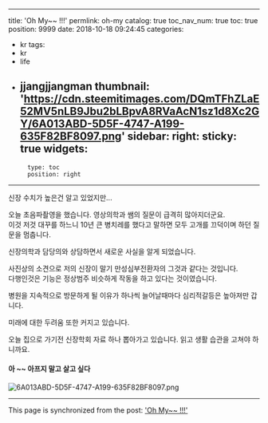 
---
title: 'Oh My~~ !!!'
permlink: oh-my
catalog: true
toc_nav_num: true
toc: true
position: 9999
date: 2018-10-18 09:24:45
categories:
- kr
tags:
- kr
- life
- jjangjjangman
thumbnail: 'https://cdn.steemitimages.com/DQmTFhZLaE52MV5nLB9Jbu2bLBpvA8RVaAcN1sz1d8Xc2GY/6A013ABD-5D5F-4747-A199-635F82BF8097.png'
sidebar:
    right:
        sticky: true
widgets:
    -
        type: toc
        position: right
---


신장 수치가 높은건 알고 있었지만...

오늘 초음파촬영을 했습니다. 
영상의학과 쌤의 질문이 급격히 많아지더군요.  
이것 저것 대꾸를 하느니 10년 큰 병치레를 했다고 말하면 모두 고개를 끄덕이며 하던 질문을 멈춥니다. 

신장의학과 담당의와 상담하면서 새로운 사실을 알게 되었습니다.  

사진상의 소견으로
저의 신장이 말기 만성심부전환자의 그것과 같다는 것입니다.  
다행인것은 기능은 정상범주 비슷하게 작동을 하고 있다는 것이였습니다. 

병원을 지속적으로 방문하게 될 이유가 하나씩 늘어날때마다 심리적갈등은 높아져만 갑니다.  

미래에 대한 두려움 또한 커지고 있습니다.  

오늘 집으로 가기전 신장학회 자료 하나 뽑아가고 있습니다.  읽고 생활 습관을 고쳐야 하니까요. 

#### 아 ~~ 아프지 말고 살고 싶다 
![6A013ABD-5D5F-4747-A199-635F82BF8097.png](https://cdn.steemitimages.com/DQmTFhZLaE52MV5nLB9Jbu2bLBpvA8RVaAcN1sz1d8Xc2GY/6A013ABD-5D5F-4747-A199-635F82BF8097.png)

- - -

This page is synchronized from the post: ['Oh My~~ !!!'](https://steemit.com/@kingbit/oh-my)
